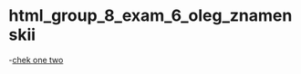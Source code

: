 # html_group_8_exam_6_oleg_znamenskii
-[chek one two](https://olegznamenskii.github.io/html_group_8_exam_6_oleg_znamenskii/app/index.html)
